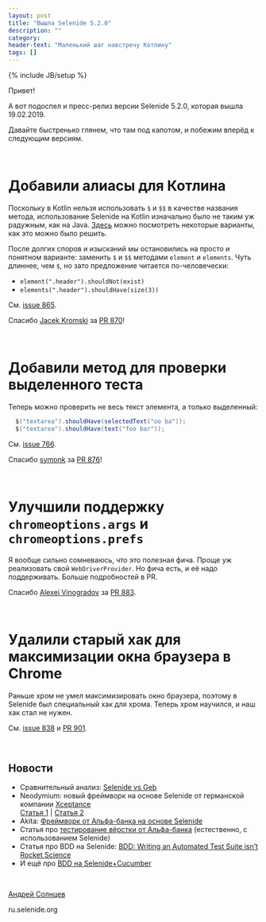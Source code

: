 ```yaml
---
layout: post
title: "Вышла Selenide 5.2.0"
description: ""
category:
header-text: "Маленький шаг навстречу Котлину"
tags: []
---
```

{% include JB/setup %}

Привет!

А вот подоспел и пресс-релиз версии Selenide 5.2.0, которая вышла 19.02.2019.

Давайте быстренько глянем, что там под капотом, и побежим вперёд к следующим версиям. 

<br/>

# Добавили алиасы для Котлина

Поскольку в Kotlin нельзя использовать `$` и `$$` в качестве названия метода, использование Selenide на Kotlin изначально было не таким уж радужным, как на Java.
[Здесь](https://github.com/selenide-examples/kotlin/blob/master/src/test/kotlin/GoogleTest.kt) можно посмотреть некоторые варианты, как это можно было решить. 

После долгих споров и изысканий мы остановились на просто и понятном варианте: заменить `$` и `$$`  методами `element` и `elements`.
Чуть длиннее, чем `$`, но зато предложение читается по-человечески:
* `element(".header").shouldNot(exist)` 
* `elements(".header").shouldHave(size(3))` 
 
См. [issue 865](https://github.com/selenide/selenide/issues/865).

Спасибо [Jacek Kromski](https://github.com/jkromski) за [PR 870](https://github.com/selenide/selenide/pull/870)!

<br/>

# Добавили метод для проверки выделенного теста

Теперь можно проверить не весь текст элемента, а только выделенный:
```java
  $("textarea").shouldHave(selectedText("oo ba"));
  $("textarea").shouldHave(text("foo bar"));
```

См. [issue 766](https://github.com/selenide/selenide/issues/766).

Спасибо [symonk](https://github.com/symonk) за [PR 876](https://github.com/selenide/selenide/pull/876)!

<br/>

# Улучшили поддержку `chromeoptions.args` и `chromeoptions.prefs`

Я вообще сильно сомневаюсь, что это полезная фича. Проще уж реализовать свой `WebDriverProvider`.
Но фича есть, и её надо поддерживать. 
Больше подробностей в PR.

Спасибо [Alexei Vinogradov](https://github.com/vinogradoff) за [PR 883](https://github.com/selenide/selenide/pull/883).

<br/>

# Удалили старый хак для максимизации окна браузера в Chrome

Раньше хром не умел максимизировать окно браузера, поэтому в Selenide был специальный хак для хрома.
Теперь хром научился, и наш хак стал не нужен. 

См. [issue 838](https://github.com/selenide/selenide/issues/838) и [PR 901](https://github.com/selenide/selenide/pull/901).

<br/>

## Новости

* Сравнительный анализ: [Selenide vs Geb](https://speakerdeck.com/poohsunny/selenide-vs-geb)
* Neodymium: новый фреймворк на основе Selenide от германской компании [Xceptance](https://www.xceptance.com/en/company/)
  <br/> [Статья 1](https://dzone.com/articles/neodymium-an-open-source-framework-for-web-testing) | [Статья 2](https://blog.xceptance.com/2019/02/26/neodymium-an-open-source-framework-for-web-testing/) 
* Akita: [Фреймворк от Альфа-банка на основе Selenide](https://habr.com/ru/company/alfa/blog/350238/)
* Статья про [тестирование вёрстки от Альфа-банка](https://habr.com/ru/company/alfa/blog/441674/) (естественно, с использованием Selenide)  
* Статья про BDD на Selenide: [BDD: Writing an Automated Test Suite isn’t Rocket Science](https://hackernoon.com/bdd-writing-a-test-suite-before-writing-code-6279e4cf4be6)
* И ещё про [BDD на Selenide+Cucumber](https://www.linkedin.com/pulse/eureka-integration-selenide-behavior-driven-amarasiri-/)

<br>

[Андрей Солнцев](http://asolntsev.github.io/)

ru.selenide.org
